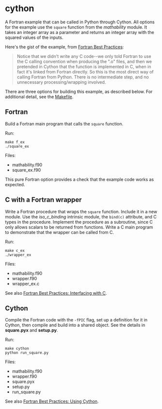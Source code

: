 # cython

A Fortran example that can be called in Python through Cython.
All options for the example use the `square` function
from the *mathability* module.
It takes an integer array as a parameter
and returns an integer array with the squared values of the inputs.

Here's the gist of the example,
from [Fortran Best Practices](http://www.fortran90.org/src/best-practices.html):
> Notice that we didn't write any C code--we only told Fortran to use the C calling convention when producing the ".o" files, and then we pretended in Cython that the function is implemented in C, when in fact it's linked from Fortran directly. So this is the most direct way of calling Fortran from Python. There is no intermediate step, and no unnecessary processing/wrapping involved.

There are three options for building this example,
as described below.
For additional detail, see the [Makefile](./Makefile).


## Fortran

Build a Fortran main program that calls the `square` function.

Run:

    make f_ex
	./square_ex

Files:

* mathability.f90
* square_ex.f90

This pure Fortran option provides a check that the example code works
as expected.


## C with a Fortran wrapper

Write a Fortran procedure that wraps the `square` function.
Include it in a new module.
Use the *iso_c_binding* intrinsic module,
the `bind(c)` attribute,
and C types in the procedure.
Implement the procedure as a subroutine,
since C only allows scalars to be returned from functions.
Write a C main program to demonstrate that the wrapper
can be called from C.

Run:

    make c_ex
	./wrapper_ex

Files:

* mathability.f90
* wrapper.f90
* wrapper_ex.c

See also
[Fortran Best Practices: Interfacing with C](http://www.fortran90.org/src/best-practices.html#interfacing-with-c).


## Cython

Compile the Fortran code with the `-fPIC` flag,
set up a definition for it in Cython,
then compile and build into a shared object.
See the details in **square.pyx** and **setup.py**.

Run:

    make cython
	python run_square.py

Files:

* mathability.f90
* wrapper.f90
* square.pyx
* setup.py
* run_square.py

See also
[Fortran Best Practices: Using Cython](http://www.fortran90.org/src/best-practices.html#using-cython).


